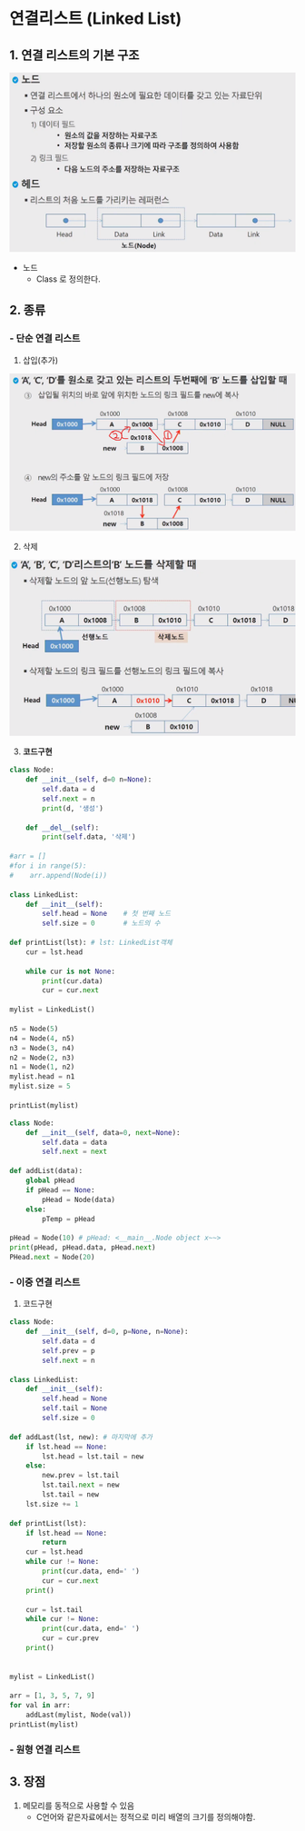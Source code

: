 # 연결리스트 (Linked List)

## 1. 연결 리스트의 기본 구조

![image-20200409102317833](img/image-20200409102317833.png)

- 노드
  - Class 로 정의한다.



## 2. 종류

### - 단순 연결 리스트

1. 삽입(추가)

![image-20200409104130790](img/image-20200409104130790.png)



2. 삭제

![image-20200409104401912](img/image-20200409104401912.png)



3. **코드구현**

```python
class Node:
    def __init__(self, d=0 n=None):
        self.data = d
        self.next = n
        print(d, '생성')
        
    def __del__(self):
        print(self.data, '삭제')
        
#arr = []        
#for i in range(5):
#    arr.append(Node(i))    

class LinkedList:
    def __init__(self):
        self.head = None	# 첫 번째 노드
        self.size = 0		# 노드의 수
        
def printList(lst): # lst: LinkedList객체
    cur = lst.head
   
	while cur is not None:
        print(cur.data)
        cur = cur.next

mylist = LinkedList()

n5 = Node(5)
n4 = Node(4, n5)
n3 = Node(3, n4)
n2 = Node(2, n3)
n1 = Node(1, n2)
mylist.head = n1
mylist.size = 5

printList(mylist)
```



```python
class Node:
    def __init__(self, data=0, next=None):
        self.data = data
        self.next = next

def addList(data):
    global pHead
    if pHead == None:
        pHead = Node(data)
    else:
        pTemp = pHead
        
pHead = Node(10) # pHead: <__main__.Node object x~~>
print(pHead, pHead.data, pHead.next)
PHead.next = Node(20)


```





### - 이중 연결 리스트

1. 코드구현

```python
class Node:
    def __init__(self, d=0, p=None, n=None):
        self.data = d
        self.prev = p
        self.next = n

class LinkedList:
    def __init__(self):
        self.head = None
        self.tail = None
        self.size = 0

def addLast(lst, new): # 마지막에 추가
    if lst.head == None:
        lst.head = lst.tail = new
    else:
        new.prev = lst.tail
        lst.tail.next = new
        lst.tail = new
    lst.size += 1

def printList(lst):
    if lst.head == None:
        return 
    cur = lst.head
    while cur != None:
        print(cur.data, end=' ')
        cur = cur.next
    print()

    cur = lst.tail
    while cur != None:
        print(cur.data, end=' ')
        cur = cur.prev
    print()


mylist = LinkedList()

arr = [1, 3, 5, 7, 9]
for val in arr:
    addLast(mylist, Node(val))
printList(mylist)
```



### - 원형 연결 리스트



## 3. 장점

1. 메모리를 동적으로 사용할 수 있음
   - C언어와 같은자료에서는 정적으로 미리 배열의 크기를 정의해야함.





